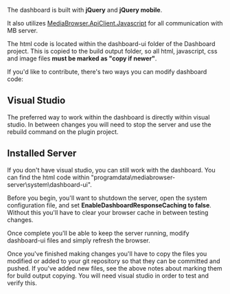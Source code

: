 The dashboard is built with **jQuery** and **jQuery mobile**.

It also utilizes [MediaBrowser.ApiClient.Javascript](https://github.com/MediaBrowser/MediaBrowser.ApiClient.Javascript) for all communication with MB server.

The html code is located within the dashboard-ui folder of the Dashboard project. This is copied to the build output folder, so all html, javascript, css and image files **must be marked as "copy if newer"**.

If you'd like to contribute, there's two ways you can modify dashboard code:

## Visual Studio
The preferred way to work within the dashboard is directly within visual studio. In between changes you will need to stop the server and use the rebuild command on the plugin project.

## Installed Server
If you don't have visual studio, you can still work with the dashboard. You can find the html code within "programdata\mediabrowser-server\system\dashboard-ui".

Before you begin, you'll want to shutdown the server, open the system configuration file, and set **EnableDashboardResponseCaching to false**. Without this you'll have to clear your browser cache in between testing changes.

Once complete you'll be able to keep the server running, modify dashboard-ui files and simply refresh the browser.

Once you've finished making changes you'll have to copy the files you modified or added to your git repository so that they can be committed and pushed. If you've added new files, see the above notes about marking them for build output copying. You will need visual studio in order to test and verify this.